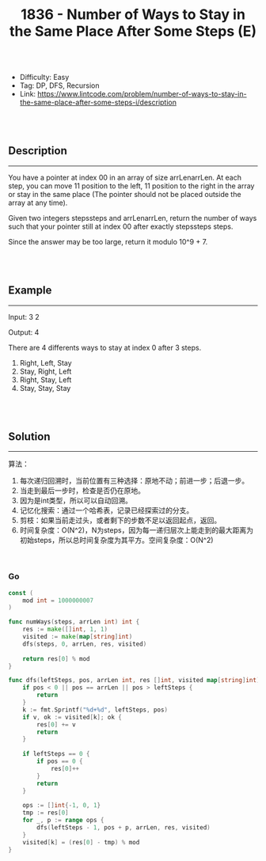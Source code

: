 # <center>1836 - Number of Ways to Stay in the Same Place After Some Steps (E)</center> 



<br></br>

* Difficulty: Easy
* Tag: DP, DFS, Recursion
* Link: https://www.lintcode.com/problem/number-of-ways-to-stay-in-the-same-place-after-some-steps-i/description

<br></br>



## Description
----
You have a pointer at index 00 in an array of size arrLenarrLen. At each step, you can move 11 position to the left, 11 position to the right in the array or stay in the same place (The pointer should not be placed outside the array at any time).

Given two integers stepssteps and arrLenarrLen, return the number of ways such that your pointer still at index 00 after exactly stepssteps steps.

Since the answer may be too large, return it modulo 10^9 + 7.

<br></br>



## Example
----
Input: 3 2

Output: 4

There are 4 differents ways to stay at index 0 after 3 steps.
1. Right, Left, Stay
2. Stay, Right, Left
3. Right, Stay, Left
4. Stay, Stay, Stay

<br></br>



## Solution
----
算法：
1. 每次递归回溯时，当前位置有三种选择：原地不动；前进一步；后退一步。
2. 当走到最后一步时，检查是否仍在原地。
3. 因为是int类型，所以可以自动回溯。
4. 记忆化搜索：通过一个哈希表，记录已经探索过的分支。
5. 剪枝：如果当前走过头，或者剩下的步数不足以返回起点，返回。
6. 时间复杂度：O(N^2)，N为steps，因为每一递归层次上能走到的最大距离为初始steps，所以总时间复杂度为其平方。空间复杂度：O(N^2)

<br>


### Go
```go
const (
    mod int = 1000000007
)

func numWays(steps, arrLen int) int {
    res := make([]int, 1, 1)
    visited := make(map[string]int)
    dfs(steps, 0, arrLen, res, visited)
    
    return res[0] % mod
}

func dfs(leftSteps, pos, arrLen int, res []int, visited map[string]int) {
    if pos < 0 || pos == arrLen || pos > leftSteps {
        return
    }
    k := fmt.Sprintf("%d+%d", leftSteps, pos)
    if v, ok := visited[k]; ok {
        res[0] += v
        return
    }
    
    if leftSteps == 0 {
        if pos == 0 {
            res[0]++
        }
        return
    }
    
    ops := []int{-1, 0, 1}
    tmp := res[0]
    for _, p := range ops {
        dfs(leftSteps - 1, pos + p, arrLen, res, visited)
    }
    visited[k] = (res[0] - tmp) % mod
}
```

<br>

